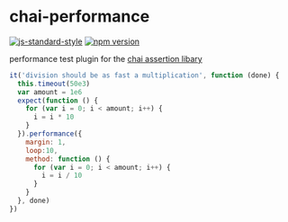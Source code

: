 # chai-performance

[![js-standard-style](https://img.shields.io/badge/code%20style-standard-brightgreen.svg)](http://standardjs.com/)
[![npm version](https://badge.fury.io/js/chai-performance.svg)](https://badge.fury.io/js/chai-performance)

performance test plugin for the [chai assertion libary](http://chaijs.com/)

```javascript
it('division should be as fast a multiplication', function (done) {
  this.timeout(50e3)
  var amount = 1e6
  expect(function () {
    for (var i = 0; i < amount; i++) {
      i = i * 10
    }
  }).performance({
    margin: 1,
    loop:10,
    method: function () {
      for (var i = 0; i < amount; i++) {
        i = i / 10
      }
    }
  }, done)
})
```
